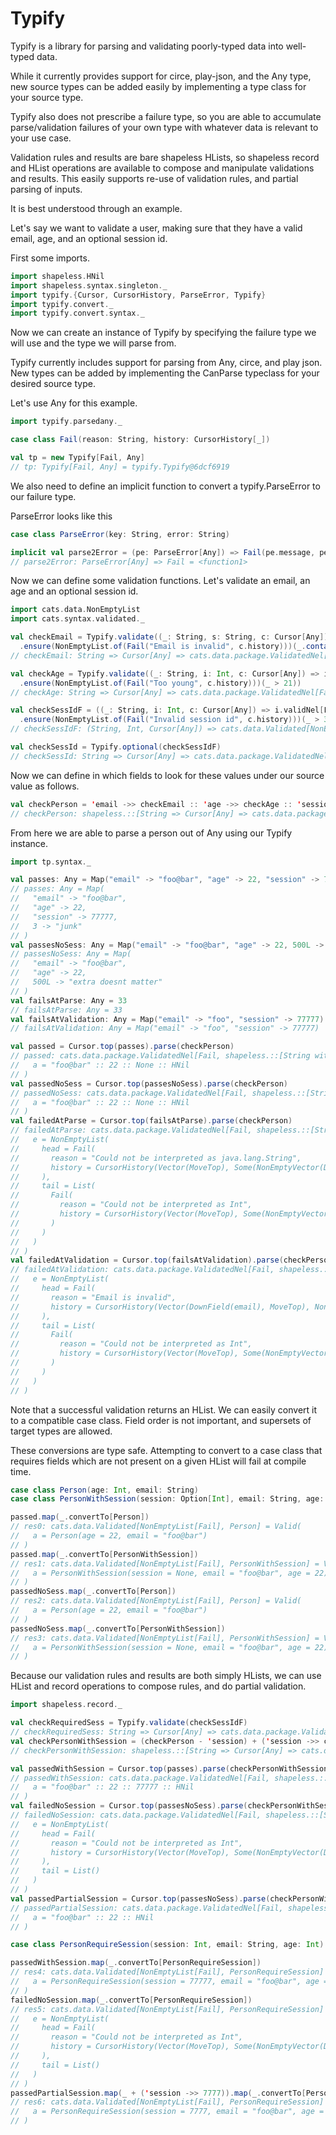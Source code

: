 # Typify

Typify is a library for parsing and validating poorly-typed data into well-typed data.

While it currently provides support for circe, play-json, and the Any type,
new source types can be added easily by implementing a type class for your source type.

Typify also does not prescribe a failure type, so you are able to accumulate parse/validation
failures of your own type with whatever data is relevant to your use case.

Validation rules and results are bare shapeless HLists, so shapeless record and HList
operations are available to compose and manipulate validations and results. This easily
supports re-use of validation rules, and partial parsing of inputs.

It is best understood through an example.

Let's say we want to validate a user, making sure that they have a valid email, age,
and an optional session id.

First some imports.

```scala
import shapeless.HNil
import shapeless.syntax.singleton._
import typify.{Cursor, CursorHistory, ParseError, Typify}
import typify.convert._
import typify.convert.syntax._
```

Now we can create an instance of Typify  by specifying the failure type we will use and
the type we will parse from.

Typify currently includes support for parsing from Any, circe, and play json.
New types can be added by implementing the CanParse typeclass for your desired source type.

Let's use Any for this example.

```scala
import typify.parsedany._

case class Fail(reason: String, history: CursorHistory[_])

val tp = new Typify[Fail, Any]
// tp: Typify[Fail, Any] = typify.Typify@6dcf6919
```

We also need to define an implicit function to convert a typify.ParseError to our failure type.

ParseError looks like this

```scala
case class ParseError(key: String, error: String)
```

```scala
implicit val parse2Error = (pe: ParseError[Any]) => Fail(pe.message, pe.cursor.history)
// parse2Error: ParseError[Any] => Fail = <function1>
```

Now we can define some validation functions.
Let's validate an email, an age and an optional session id.

```scala
import cats.data.NonEmptyList
import cats.syntax.validated._

val checkEmail = Typify.validate((_: String, s: String, c: Cursor[Any]) => s.validNel[Fail]
  .ensure(NonEmptyList.of(Fail("Email is invalid", c.history)))(_.contains("@")))
// checkEmail: String => Cursor[Any] => cats.data.package.ValidatedNel[Fail, String] = typify.Typify$$$Lambda$20077/1435301536@154988ed

val checkAge = Typify.validate((_: String, i: Int, c: Cursor[Any]) => i.validNel[Fail]
  .ensure(NonEmptyList.of(Fail("Too young", c.history)))(_ > 21))
// checkAge: String => Cursor[Any] => cats.data.package.ValidatedNel[Fail, Int] = typify.Typify$$$Lambda$20077/1435301536@63f7b345

val checkSessIdF = ((_: String, i: Int, c: Cursor[Any]) => i.validNel[Fail]
  .ensure(NonEmptyList.of(Fail("Invalid session id", c.history)))(_ > 3000))
// checkSessIdF: (String, Int, Cursor[Any]) => cats.data.Validated[NonEmptyList[Fail], Int] = <function3>

val checkSessId = Typify.optional(checkSessIdF)
// checkSessId: String => Cursor[Any] => cats.data.package.ValidatedNel[Fail, Option[Int]] = typify.Typify$$$Lambda$20079/1812630375@790d6077
```

Now we can define in which fields to look for these values under our source value as follows.

```scala
val checkPerson = 'email ->> checkEmail :: 'age ->> checkAge :: 'session ->> checkSessId :: HNil
// checkPerson: shapeless.::[String => Cursor[Any] => cats.data.package.ValidatedNel[Fail, String] with shapeless.labelled.KeyTag[Symbol with shapeless.tag.Tagged[email], String => Cursor[Any] => cats.data.package.ValidatedNel[Fail, String]], shapeless.::[String => Cursor[Any] => cats.data.package.ValidatedNel[Fail, Int] with shapeless.labelled.KeyTag[Symbol with shapeless.tag.Tagged[age], String => Cursor[Any] => cats.data.package.ValidatedNel[Fail, Int]], shapeless.::[String => Cursor[Any] => cats.data.package.ValidatedNel[Fail, Option[Int]] with shapeless.labelled.KeyTag[Symbol with shapeless.tag.Tagged[session], String => Cursor[Any] => cats.data.package.ValidatedNel[Fail, Option[Int]]], HNil]]] = typify.Typify$$$Lambda$20077/1435301536@154988ed :: typify.Typify$$$Lambda$20077/1435301536@63f7b345 :: typify.Typify$$$Lambda$20079/1812630375@790d6077 :: HNil
```

From here we are able to parse a person out of Any using our Typify instance.

```scala
import tp.syntax._

val passes: Any = Map("email" -> "foo@bar", "age" -> 22, "session" -> 77777, 3 -> "junk")
// passes: Any = Map(
//   "email" -> "foo@bar",
//   "age" -> 22,
//   "session" -> 77777,
//   3 -> "junk"
// )
val passesNoSess: Any = Map("email" -> "foo@bar", "age" -> 22, 500L -> "extra doesnt matter")
// passesNoSess: Any = Map(
//   "email" -> "foo@bar",
//   "age" -> 22,
//   500L -> "extra doesnt matter"
// )
val failsAtParse: Any = 33
// failsAtParse: Any = 33
val failsAtValidation: Any = Map("email" -> "foo", "session" -> 77777)
// failsAtValidation: Any = Map("email" -> "foo", "session" -> 77777)

val passed = Cursor.top(passes).parse(checkPerson)
// passed: cats.data.package.ValidatedNel[Fail, shapeless.::[String with shapeless.labelled.KeyTag[Symbol with shapeless.tag.Tagged[email], String], shapeless.::[Int with shapeless.labelled.KeyTag[Symbol with shapeless.tag.Tagged[age], Int], shapeless.::[Option[Int] with shapeless.labelled.KeyTag[Symbol with shapeless.tag.Tagged[session], Option[Int]], HNil]]]] = Valid(
//   a = "foo@bar" :: 22 :: None :: HNil
// )
val passedNoSess = Cursor.top(passesNoSess).parse(checkPerson)
// passedNoSess: cats.data.package.ValidatedNel[Fail, shapeless.::[String with shapeless.labelled.KeyTag[Symbol with shapeless.tag.Tagged[email], String], shapeless.::[Int with shapeless.labelled.KeyTag[Symbol with shapeless.tag.Tagged[age], Int], shapeless.::[Option[Int] with shapeless.labelled.KeyTag[Symbol with shapeless.tag.Tagged[session], Option[Int]], HNil]]]] = Valid(
//   a = "foo@bar" :: 22 :: None :: HNil
// )
val failedAtParse = Cursor.top(failsAtParse).parse(checkPerson)
// failedAtParse: cats.data.package.ValidatedNel[Fail, shapeless.::[String with shapeless.labelled.KeyTag[Symbol with shapeless.tag.Tagged[email], String], shapeless.::[Int with shapeless.labelled.KeyTag[Symbol with shapeless.tag.Tagged[age], Int], shapeless.::[Option[Int] with shapeless.labelled.KeyTag[Symbol with shapeless.tag.Tagged[session], Option[Int]], HNil]]]] = Invalid(
//   e = NonEmptyList(
//     head = Fail(
//       reason = "Could not be interpreted as java.lang.String",
//       history = CursorHistory(Vector(MoveTop), Some(NonEmptyVector(DownField(email))))
//     ),
//     tail = List(
//       Fail(
//         reason = "Could not be interpreted as Int",
//         history = CursorHistory(Vector(MoveTop), Some(NonEmptyVector(DownField(age))))
//       )
//     )
//   )
// )
val failedAtValidation = Cursor.top(failsAtValidation).parse(checkPerson)
// failedAtValidation: cats.data.package.ValidatedNel[Fail, shapeless.::[String with shapeless.labelled.KeyTag[Symbol with shapeless.tag.Tagged[email], String], shapeless.::[Int with shapeless.labelled.KeyTag[Symbol with shapeless.tag.Tagged[age], Int], shapeless.::[Option[Int] with shapeless.labelled.KeyTag[Symbol with shapeless.tag.Tagged[session], Option[Int]], HNil]]]] = Invalid(
//   e = NonEmptyList(
//     head = Fail(
//       reason = "Email is invalid",
//       history = CursorHistory(Vector(DownField(email), MoveTop), None)
//     ),
//     tail = List(
//       Fail(
//         reason = "Could not be interpreted as Int",
//         history = CursorHistory(Vector(MoveTop), Some(NonEmptyVector(DownField(age))))
//       )
//     )
//   )
// )
```

Note that a successful validation returns an HList. We can easily convert it to a compatible case
class. Field order is not important, and supersets of target types are allowed.

These conversions are type safe. Attempting to convert to a case class that requires fields which
are not present on a given HList will fail at compile time.

```scala
case class Person(age: Int, email: String)
case class PersonWithSession(session: Option[Int], email: String, age: Int)

passed.map(_.convertTo[Person])
// res0: cats.data.Validated[NonEmptyList[Fail], Person] = Valid(
//   a = Person(age = 22, email = "foo@bar")
// )
passed.map(_.convertTo[PersonWithSession])
// res1: cats.data.Validated[NonEmptyList[Fail], PersonWithSession] = Valid(
//   a = PersonWithSession(session = None, email = "foo@bar", age = 22)
// )
passedNoSess.map(_.convertTo[Person])
// res2: cats.data.Validated[NonEmptyList[Fail], Person] = Valid(
//   a = Person(age = 22, email = "foo@bar")
// )
passedNoSess.map(_.convertTo[PersonWithSession])
// res3: cats.data.Validated[NonEmptyList[Fail], PersonWithSession] = Valid(
//   a = PersonWithSession(session = None, email = "foo@bar", age = 22)
// )
```

Because our validation rules and results are both simply HLists, we can use HList and record
operations to compose rules, and do partial validation.

```scala
import shapeless.record._

val checkRequiredSess = Typify.validate(checkSessIdF)
// checkRequiredSess: String => Cursor[Any] => cats.data.package.ValidatedNel[Fail, Int] = typify.Typify$$$Lambda$20077/1435301536@42275571
val checkPersonWithSession = (checkPerson - 'session) + ('session ->> checkRequiredSess)
// checkPersonWithSession: shapeless.::[String => Cursor[Any] => cats.data.Validated[NonEmptyList[Fail], String] with shapeless.labelled.KeyTag[Symbol with shapeless.tag.Tagged[email], String => Cursor[Any] => cats.data.Validated[NonEmptyList[Fail], String]], shapeless.::[String => Cursor[Any] => cats.data.Validated[NonEmptyList[Fail], Int] with shapeless.labelled.KeyTag[Symbol with shapeless.tag.Tagged[age], String => Cursor[Any] => cats.data.Validated[NonEmptyList[Fail], Int]], shapeless.::[String => Cursor[Any] => cats.data.Validated[NonEmptyList[Fail], Int] with shapeless.labelled.KeyTag[Symbol with shapeless.tag.Tagged[session], String => Cursor[Any] => cats.data.Validated[NonEmptyList[Fail], Int]], HNil]]] = typify.Typify$$$Lambda$20077/1435301536@154988ed :: typify.Typify$$$Lambda$20077/1435301536@63f7b345 :: typify.Typify$$$Lambda$20077/1435301536@42275571 :: HNil

val passedWithSession = Cursor.top(passes).parse(checkPersonWithSession)
// passedWithSession: cats.data.package.ValidatedNel[Fail, shapeless.::[String with shapeless.labelled.KeyTag[Symbol with shapeless.tag.Tagged[email], String], shapeless.::[Int with shapeless.labelled.KeyTag[Symbol with shapeless.tag.Tagged[age], Int], shapeless.::[Int with shapeless.labelled.KeyTag[Symbol with shapeless.tag.Tagged[session], Int], HNil]]]] = Valid(
//   a = "foo@bar" :: 22 :: 77777 :: HNil
// )
val failedNoSession = Cursor.top(passesNoSess).parse(checkPersonWithSession)
// failedNoSession: cats.data.package.ValidatedNel[Fail, shapeless.::[String with shapeless.labelled.KeyTag[Symbol with shapeless.tag.Tagged[email], String], shapeless.::[Int with shapeless.labelled.KeyTag[Symbol with shapeless.tag.Tagged[age], Int], shapeless.::[Int with shapeless.labelled.KeyTag[Symbol with shapeless.tag.Tagged[session], Int], HNil]]]] = Invalid(
//   e = NonEmptyList(
//     head = Fail(
//       reason = "Could not be interpreted as Int",
//       history = CursorHistory(Vector(MoveTop), Some(NonEmptyVector(DownField(session))))
//     ),
//     tail = List()
//   )
// )
val passedPartialSession = Cursor.top(passesNoSess).parse(checkPersonWithSession - 'session)
// passedPartialSession: cats.data.package.ValidatedNel[Fail, shapeless.::[String with shapeless.labelled.KeyTag[Symbol with shapeless.tag.Tagged[email], String], shapeless.::[Int with shapeless.labelled.KeyTag[Symbol with shapeless.tag.Tagged[age], Int], HNil]]] = Valid(
//   a = "foo@bar" :: 22 :: HNil
// )

case class PersonRequireSession(session: Int, email: String, age: Int)

passedWithSession.map(_.convertTo[PersonRequireSession])
// res4: cats.data.Validated[NonEmptyList[Fail], PersonRequireSession] = Valid(
//   a = PersonRequireSession(session = 77777, email = "foo@bar", age = 22)
// )
failedNoSession.map(_.convertTo[PersonRequireSession])
// res5: cats.data.Validated[NonEmptyList[Fail], PersonRequireSession] = Invalid(
//   e = NonEmptyList(
//     head = Fail(
//       reason = "Could not be interpreted as Int",
//       history = CursorHistory(Vector(MoveTop), Some(NonEmptyVector(DownField(session))))
//     ),
//     tail = List()
//   )
// )
passedPartialSession.map(_ + ('session ->> 7777)).map(_.convertTo[PersonRequireSession])
// res6: cats.data.Validated[NonEmptyList[Fail], PersonRequireSession] = Valid(
//   a = PersonRequireSession(session = 7777, email = "foo@bar", age = 22)
// )
```
